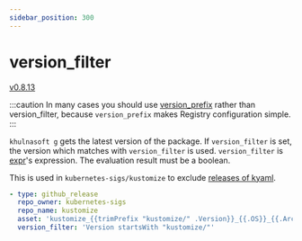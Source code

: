 ```yaml
---
sidebar_position: 300
---
```


# version_filter

[v0.8.13](https://github.com/khulnasoftproj/khulnasoft/releases/tag/v0.8.13)

:::caution
In many cases you should use [version_prefix](version-prefix.md) rather than version_filter, because `version_prefix` makes Registry configuration simple.
:::

`khulnasoft g` gets the latest version of the package.
If `version_filter` is set, the version which matches with `version_filter` is used.
`version_filter` is [expr](https://github.com/antonmedv/expr)'s expression.
The evaluation result must be a boolean.

This is used in `kubernetes-sigs/kustomize` to exclude [releases of kyaml](https://github.com/kubernetes-sigs/kustomize/releases?q=kyaml&expanded=true).

```yaml
- type: github_release
  repo_owner: kubernetes-sigs
  repo_name: kustomize
  asset: 'kustomize_{{trimPrefix "kustomize/" .Version}}_{{.OS}}_{{.Arch}}.tar.gz'
  version_filter: 'Version startsWith "kustomize/"'
```
